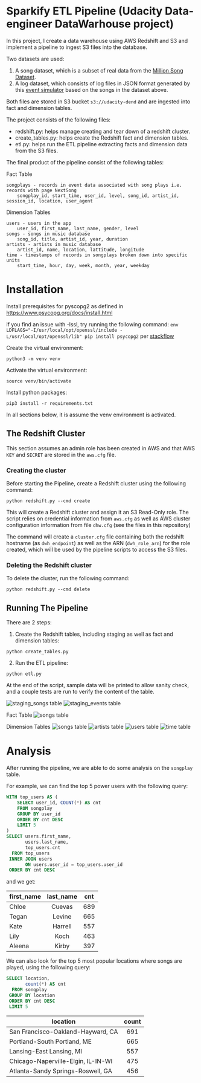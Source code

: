 [staging_events]: https://github.com/jazracherif/udacity-data-engineer-dwh/blob/master/docs/staging_events.png
[staging_songs]: https://github.com/jazracherif/udacity-data-engineer-dwh/blob/master/docs/staging_songs.png
[songs]: https://github.com/jazracherif/udacity-data-engineer-dwh/blob/master/docs/songs.png
[users]: https://github.com/jazracherif/udacity-data-engineer-dwh/blob/master/docs/users.png
[time]: https://github.com/jazracherif/udacity-data-engineer-dwh/blob/master/docs/time.png
[songplay]: https://github.com/jazracherif/udacity-data-engineer-dwh/blob/master/docs/songplay.png
[artists]: https://github.com/jazracherif/udacity-data-engineer-dwh/blob/master/docs/artists.png

# Sparkify ETL Pipeline (Udacity Data-engineer DataWarhouse project)

In this project, I create a data warehouse using AWS Redshift and S3 and implement a pipeline to ingest S3 files into the database. 

Two datasets are used:
1. A song dataset, which is a subset of real data from the [Million Song Dataset](http://millionsongdataset.com/).
2. A log dataset, which consists of log files in JSON format generated by this [event simulator](https://github.com/Interana/eventsim) based on the songs in the dataset above.


Both files are stored in S3 bucket `s3://udacity-dend` and are ingested into fact and dimension tables.

The project consists of the following files:
- redshift.py: helps manage creating and tear down of a redshift cluster.
- create_tables.py: helps create the Redshift fact and dimension tables.
- etl.py: helps run the ETL pipeline extracting facts and dimension data from the S3 files.

The final product of the pipeline consist of the following tables:

Fact Table

    songplays - records in event data associated with song plays i.e. records with page NextSong
        songplay_id, start_time, user_id, level, song_id, artist_id, session_id, location, user_agent

Dimension Tables

    users - users in the app
        user_id, first_name, last_name, gender, level
    songs - songs in music database
        song_id, title, artist_id, year, duration
    artists - artists in music database
        artist_id, name, location, lattitude, longitude
    time - timestamps of records in songplays broken down into specific units
        start_time, hour, day, week, month, year, weekday

# Installation

Install prerequisites for pyscopg2 as defined in https://www.psycopg.org/docs/install.html

if you find an issue with -lssl, try running the following command:
`env LDFLAGS="-I/usr/local/opt/openssl/include -L/usr/local/opt/openssl/lib" pip install psycopg2`
per [stackflow](https://stackoverflow.com/questions/26288042/error-installing-psycopg2-library-not-found-for-lssl)

Create the virtual environment: 

`python3 -m venv venv`

Activate the virtual environment: 

`source venv/bin/activate`

Install python packages: 

`pip3 install -r requirements.txt`

In all sections below, it is assume the venv environment is activated.

## The Redshift Cluster

This section assumes an admin role has been created in AWS and that AWS `KEY` and `SECRET` are stored in the `aws.cfg` file.

### Creating the cluster 

Before starting the Pipeline, create a Redshift cluster using the following command: 

`python redshift.py --cmd create`

This will create a Redshift cluster and assign it an S3 Read-Only role. The script relies on credential information from `aws.cfg` as well as AWS cluster configuration information from file `dhw.cfg` (see the files in this repository)

The command will create a `cluster.cfg` file containing both the redshift hostname (as `dwh_endpoint`) as well as the ARN (`dwh_role_arn`) for the role created, which will be used by the pipeline scripts to access the S3 files.

### Deleting the Redshift cluster

To delete the cluster, run the following command: 

`python redshift.py --cmd delete`


##  Running The Pipeline

There are 2 steps:

1) Create the Redshift tables, including staging as well as fact and dimension tables:

`python create_tables.py`

2) Run the ETL pipeline: 

`python etl.py`

At the end of the script, sample data will be printed to allow sanity check, and a couple tests are run to verify the content of the table. 

![staging_songs table][staging_songs]
![staging_events table][staging_events]

Fact Table
![songs table][songplay]

Dimension Tables
![songs table][songs]
![artists table][artists]
![users table][users]
![time table][time]

# Analysis


After running the pipeline, we are able to do some analysis on the `songplay` table.

For example, we can find the top 5 power users with the following query:

~~~ sql
WITH top_users AS (
    SELECT user_id, COUNT(*) AS cnt
    FROM songplay
    GROUP BY user_id
    ORDER BY cnt DESC
    LIMIT 5
)
SELECT users.first_name, 
       users.last_name, 
       top_users.cnt
  FROM top_users
 INNER JOIN users
       ON users.user_id = top_users.user_id
 ORDER BY cnt DESC
~~~~

and we get:

| first_name | last_name | cnt |
| ------------- |:-------------:|:-------------:|
| Chloe | Cuevas | 689 |
| Tegan | Levine | 665 |
| Kate | Harrell | 557 |
| Lily | Koch | 463 | 
| Aleena | Kirby | 397 |

We can also look for the top 5 most popular locations where songs are played, using the following query:

~~~ sql
SELECT location, 
       count(*) AS cnt 
  FROM songplay
 GROUP BY location 
 ORDER BY cnt DESC 
 LIMIT 5
~~~~

| location | count |
| ------------- |:-------------:|
| San Francisco-Oakland-Hayward, CA | 691
| Portland-South Portland, ME | 665
| Lansing-East Lansing, MI | 557
| Chicago-Naperville-Elgin, IL-IN-WI | 475
| Atlanta-Sandy Springs-Roswell, GA | 456

